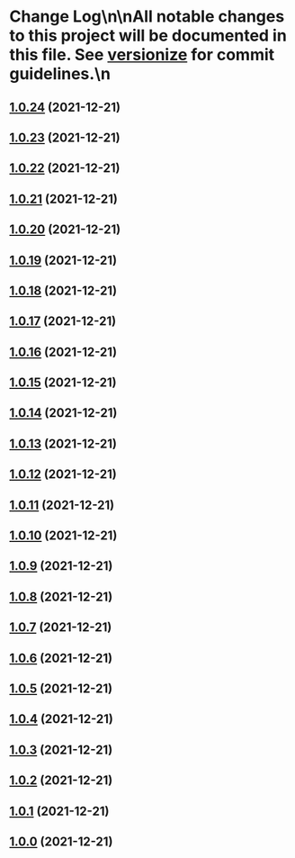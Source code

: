 # Change Log\n\nAll notable changes to this project will be documented in this file. See [versionize](https://github.com/saintedlama/versionize) for commit guidelines.\n
<a name="1.0.24"></a>
## [1.0.24](https://www.github.com/deividbatfish2/conventional-commits/releases/tag/v1.0.24) (2021-12-21)

<a name="1.0.23"></a>
## [1.0.23](https://www.github.com/deividbatfish2/conventional-commits/releases/tag/v1.0.23) (2021-12-21)

<a name="1.0.22"></a>
## [1.0.22](https://www.github.com/deividbatfish2/conventional-commits/releases/tag/v1.0.22) (2021-12-21)

<a name="1.0.21"></a>
## [1.0.21](https://www.github.com/deividbatfish2/conventional-commits/releases/tag/v1.0.21) (2021-12-21)

<a name="1.0.20"></a>
## [1.0.20](https://www.github.com/deividbatfish2/conventional-commits/releases/tag/v1.0.20) (2021-12-21)

<a name="1.0.19"></a>
## [1.0.19](https://www.github.com/deividbatfish2/conventional-commits/releases/tag/v1.0.19) (2021-12-21)

<a name="1.0.18"></a>
## [1.0.18](https://www.github.com/deividbatfish2/conventional-commits/releases/tag/v1.0.18) (2021-12-21)

<a name="1.0.17"></a>
## [1.0.17](https://www.github.com/deividbatfish2/conventional-commits/releases/tag/v1.0.17) (2021-12-21)

<a name="1.0.16"></a>
## [1.0.16](https://www.github.com/deividbatfish2/conventional-commits/releases/tag/v1.0.16) (2021-12-21)

<a name="1.0.15"></a>
## [1.0.15](https://www.github.com/deividbatfish2/conventional-commits/releases/tag/v1.0.15) (2021-12-21)

<a name="1.0.14"></a>
## [1.0.14](https://www.github.com/deividbatfish2/conventional-commits/releases/tag/v1.0.14) (2021-12-21)

<a name="1.0.13"></a>
## [1.0.13](https://www.github.com/deividbatfish2/conventional-commits/releases/tag/v1.0.13) (2021-12-21)

<a name="1.0.12"></a>
## [1.0.12](https://www.github.com/deividbatfish2/conventional-commits/releases/tag/v1.0.12) (2021-12-21)

<a name="1.0.11"></a>
## [1.0.11](https://www.github.com/deividbatfish2/conventional-commits/releases/tag/v1.0.11) (2021-12-21)

<a name="1.0.10"></a>
## [1.0.10](https://www.github.com/deividbatfish2/conventional-commits/releases/tag/v1.0.10) (2021-12-21)

<a name="1.0.9"></a>
## [1.0.9](https://www.github.com/deividbatfish2/conventional-commits/releases/tag/v1.0.9) (2021-12-21)

<a name="1.0.8"></a>
## [1.0.8](https://www.github.com/deividbatfish2/conventional-commits/releases/tag/v1.0.8) (2021-12-21)

<a name="1.0.7"></a>
## [1.0.7](https://www.github.com/deividbatfish2/conventional-commits/releases/tag/v1.0.7) (2021-12-21)

<a name="1.0.6"></a>
## [1.0.6](https://www.github.com/deividbatfish2/conventional-commits/releases/tag/v1.0.6) (2021-12-21)

<a name="1.0.5"></a>
## [1.0.5](https://www.github.com/deividbatfish2/conventional-commits/releases/tag/v1.0.5) (2021-12-21)

<a name="1.0.4"></a>
## [1.0.4](https://www.github.com/deividbatfish2/conventional-commits/releases/tag/v1.0.4) (2021-12-21)

<a name="1.0.3"></a>
## [1.0.3](https://www.github.com/deividbatfish2/conventional-commits/releases/tag/v1.0.3) (2021-12-21)

<a name="1.0.2"></a>
## [1.0.2](https://www.github.com/deividbatfish2/conventional-commits/releases/tag/v1.0.2) (2021-12-21)

<a name="1.0.1"></a>
## [1.0.1](https://www.github.com/deividbatfish2/conventional-commits/releases/tag/v1.0.1) (2021-12-21)

<a name="1.0.0"></a>
## [1.0.0](https://www.github.com/deividbatfish2/conventional-commits/releases/tag/v1.0.0) (2021-12-21)

